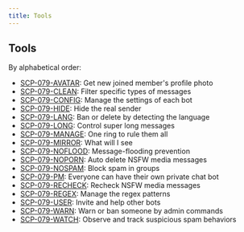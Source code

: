 ```yaml
---
title: Tools
---
```


## Tools

By alphabetical order:

- [SCP-079-AVATAR](/avatar/):
Get new joined member's profile photo
- [SCP-079-CLEAN](/clean/): 
Filter specific types of messages
- [SCP-079-CONFIG](/config/): 
Manage the settings of each bot
- [SCP-079-HIDE](/hide/): 
Hide the real sender
- [SCP-079-LANG](/lang/): 
Ban or delete by detecting the language
- [SCP-079-LONG](/long/): 
Control super long messages
- [SCP-079-MANAGE](/manage/): 
One ring to rule them all
- [SCP-079-MIRROR](/mirror/):
What will I see
- [SCP-079-NOFLOOD](/noflood/): 
Message-flooding prevention
- [SCP-079-NOPORN](/noporn/): 
Auto delete NSFW media messages
- [SCP-079-NOSPAM](/nospam/):
Block spam in groups
- [SCP-079-PM](/pm/): 
Everyone can have their own private chat bot
- [SCP-079-RECHECK](/recheck/): 
Recheck NSFW media messages
- [SCP-079-REGEX](/regex/): 
Manage the regex patterns
- [SCP-079-USER](/user/): 
Invite and help other bots
- [SCP-079-WARN](/warn/): 
Warn or ban someone by admin commands
- [SCP-079-WATCH](/watch/):
Observe and track suspicious spam behaviors

<audio src="/audio/page/tools.ogg" autoplay></audio>
<audio id="dooropen079" src="/audio/door/dooropen079.ogg"/>

